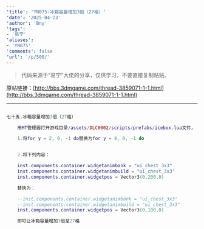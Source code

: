 ```yaml
---
'title': 'YN075-冰箱容量增加3倍（27格）'
'date': '2025-04-23'
'author': 'Bny'
'tags':
- '易宁'
'aliases':
- 'YN075'
'comments': false
'url': '/p/500/'
---
```


> 代码来源于“易宁”大佬的分享，仅供学习，不要直接复制粘贴。

原帖链接：[http://bbs.3dmgame.com/thread-3859071-1-1.html](http://bbs.3dmgame.com/thread-3859071-1-1.html)

---

```lua  

七十五.冰箱容量增加3倍（27格）

	用MT管理器打开游戏目录/assets/DLC0002/scripts/prefabs/icebox.lua文件，

	1.将for y = 2, 0, -1 do替换为for y = 8, 0, -1 do


	2.将下列内容：

	inst.components.container.widgetanimbank = "ui_chest_3x3"
	inst.components.container.widgetanimbuild = "ui_chest_3x3"
	inst.components.container.widgetpos = Vector3(0,200,0)

	替换为：

	--inst.components.container.widgetanimbank = "ui_chest_3x3"
	--inst.components.container.widgetanimbuild = "ui_chest_3x3"
	inst.components.container.widgetpos = Vector3(0,100,0)

	即可让冰箱容量增加3倍至27格

```  

